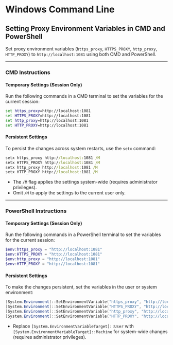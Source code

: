 # Windows Command Line

## Setting Proxy Environment Variables in CMD and PowerShell

Set proxy environment variables (`https_proxy`, `HTTPS_PROXY`, `http_proxy`, `HTTP_PROXY`) to `http://localhost:1081` using both CMD and PowerShell.

---

### CMD Instructions

#### Temporary Settings (Session Only)
Run the following commands in a CMD terminal to set the variables for the current session:

```cmd
set https_proxy=http://localhost:1081
set HTTPS_PROXY=http://localhost:1081
set http_proxy=http://localhost:1081
set HTTP_PROXY=http://localhost:1081
```

#### Persistent Settings
To persist the changes across system restarts, use the `setx` command:

```cmd
setx https_proxy http://localhost:1081 /M
setx HTTPS_PROXY http://localhost:1081 /M
setx http_proxy http://localhost:1081 /M
setx HTTP_PROXY http://localhost:1081 /M
```

- The `/M` flag applies the settings system-wide (requires administrator privileges).
- Omit `/M` to apply the settings to the current user only.

---

### PowerShell Instructions

#### Temporary Settings (Session Only)
Run the following commands in a PowerShell terminal to set the variables for the current session:

```powershell
$env:https_proxy = "http://localhost:1081"
$env:HTTPS_PROXY = "http://localhost:1081"
$env:http_proxy = "http://localhost:1081"
$env:HTTP_PROXY = "http://localhost:1081"
```

#### Persistent Settings
To make the changes persistent, set the variables in the user or system environment:

```powershell
[System.Environment]::SetEnvironmentVariable("https_proxy", "http://localhost:1081", [System.EnvironmentVariableTarget]::User)
[System.Environment]::SetEnvironmentVariable("HTTPS_PROXY", "http://localhost:1081", [System.EnvironmentVariableTarget]::User)
[System.Environment]::SetEnvironmentVariable("http_proxy", "http://localhost:1081", [System.EnvironmentVariableTarget]::User)
[System.Environment]::SetEnvironmentVariable("HTTP_PROXY", "http://localhost:1081", [System.EnvironmentVariableTarget]::User)
```

- Replace `[System.EnvironmentVariableTarget]::User` with `[System.EnvironmentVariableTarget]::Machine` for system-wide changes (requires administrator privileges).
